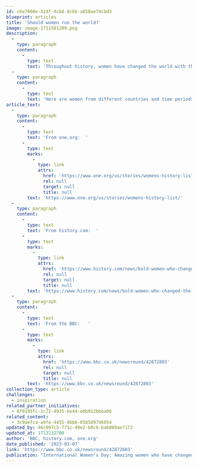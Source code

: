 ```yaml
---
id: c6e7060e-324f-4cb8-8cbb-a658ae74cbd3
blueprint: articles
title: 'Should women run the world?'
image: image-1711501209.png
description:
  -
    type: paragraph
    content:
      -
        type: text
        text: 'Throughout history, women have changed the world with their strength, resistance, passion, and determination to create a better future. While the fight for equality continues, it’s important to remember the accomplishments of well-known idols and discover new ones who are shaping the world today.'
  -
    type: paragraph
    content:
      -
        type: text
        text: 'Here are women from different countries and time periods who championed the fight for equality..'
article_text:
  -
    type: paragraph
    content:
      -
        type: text
        text: 'From one.org:  '
      -
        type: text
        marks:
          -
            type: link
            attrs:
              href: 'https://www.one.org/us/stories/womens-history-list/'
              rel: null
              target: null
              title: null
        text: 'https://www.one.org/us/stories/womens-history-list/'
  -
    type: paragraph
    content:
      -
        type: text
        text: 'From history.com:  '
      -
        type: text
        marks:
          -
            type: link
            attrs:
              href: 'https://www.history.com/news/bold-women-who-changed-the-world'
              rel: null
              target: null
              title: null
        text: 'https://www.history.com/news/bold-women-who-changed-the-world'
  -
    type: paragraph
    content:
      -
        type: text
        text: 'From the BBC:   '
      -
        type: text
        marks:
          -
            type: link
            attrs:
              href: 'https://www.bbc.co.uk/newsround/42872803'
              rel: null
              target: null
              title: null
        text: 'https://www.bbc.co.uk/newsround/42872803'
collection_type: article
challenges:
  - inspiration
related_partner_initiatives:
  - 6f9195fc-1c72-4935-be44-e6b912bbba06
related_content:
  - 3c9aefca-a9fe-4455-86b6-0585897d6854
updated_by: 46c097c5-771c-49e2-b8c6-ba6009ae7172
updated_at: 1713132700
author: 'BBC, history.com, one.org'
date_published: '2023-03-07'
link: 'https://www.bbc.co.uk/newsround/42872803'
publication: "International Women's Day: Amazing women who have changed the world"
---
```

